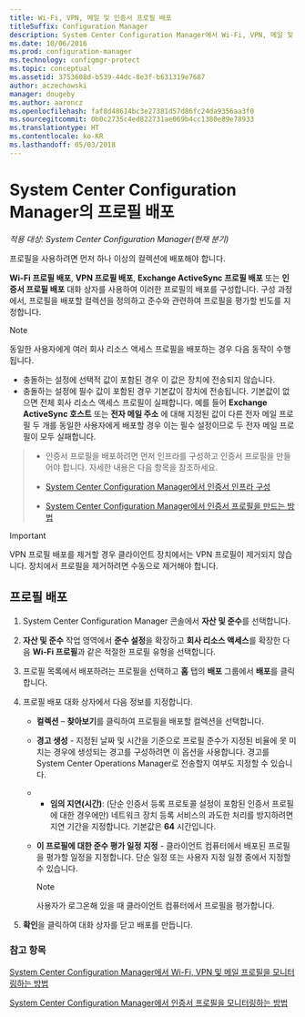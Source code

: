 ```yaml
---
title: Wi-Fi, VPN, 메일 및 인증서 프로필 배포
titleSuffix: Configuration Manager
description: System Center Configuration Manager에서 Wi-Fi, VPN, 메일 및 인증서 프로필을 배포하는 방법을 알아봅니다.
ms.date: 10/06/2016
ms.prod: configuration-manager
ms.technology: configmgr-protect
ms.topic: conceptual
ms.assetid: 3753608d-b539-44dc-8e3f-b631319e7687
author: aczechowski
manager: dougeby
ms.author: aaroncz
ms.openlocfilehash: faf8d48614bc3e27381d57d86fc24da9356aa3f0
ms.sourcegitcommit: 0b0c2735c4ed822731ae069b4cc1380e89e78933
ms.translationtype: HT
ms.contentlocale: ko-KR
ms.lasthandoff: 05/03/2018
---
```

# <a name="deploy-profiles-in-system-center-configuration-manager"></a>System Center Configuration Manager의 프로필 배포

*적용 대상: System Center Configuration Manager(현재 분기)*

프로필을 사용하려면 먼저 하나 이상의 컬렉션에 배포해야 합니다.  

 **Wi-Fi 프로필 배포**, **VPN 프로필 배포**, **Exchange ActiveSync 프로필 배포** 또는 **인증서 프로필 배포** 대화 상자를 사용하여 이러한 프로필의 배포를 구성합니다. 구성 과정에서, 프로필을 배포할 컬렉션을 정의하고 준수와 관련하여 프로필을 평가할 빈도를 지정합니다.  

> [!NOTE]  
>  동일한 사용자에게 여러 회사 리소스 액세스 프로필을 배포하는 경우 다음 동작이 수행됩니다.  
>   
>  -   충돌하는 설정에 선택적 값이 포함된 경우 이 값은 장치에 전송되지 않습니다.  
> -   충돌하는 설정에 필수 값이 포함된 경우 기본값이 장치에 전송됩니다. 기본값이 없으면 전체 회사 리소스 액세스 프로필이 실패합니다. 예를 들어 **Exchange ActiveSync 호스트** 또는 **전자 메일 주소** 에 대해 지정된 값이 다른 전자 메일 프로필 두 개를 동일한 사용자에게 배포할 경우 이는 필수 설정이므로 두 전자 메일 프로필이 모두 실패합니다.  

> -   인증서 프로필을 배포하려면 먼저 인프라를 구성하고 인증서 프로필을 만들어야 합니다. 자세한 내용은 다음 항목을 참조하세요.  
>   
>  -   [System Center Configuration Manager에서 인증서 인프라 구성](certificate-infrastructure.md)  
> -   [System Center Configuration Manager에서 인증서 프로필을 만드는 방법](create-certificate-profiles.md)    

> [!IMPORTANT]  
>  VPN 프로필 배포를 제거할 경우 클라이언트 장치에서는 VPN 프로필이 제거되지 않습니다. 장치에서 프로필을 제거하려면 수동으로 제거해야 합니다.
>   

## <a name="deploying--profiles"></a>프로필 배포  


1.  System Center Configuration Manager 콘솔에서 **자산 및 준수**를 선택합니다.  

2.  **자산 및 준수** 작업 영역에서 **준수 설정**을 확장하고 **회사 리소스 액세스**를 확장한 다음 **Wi-Fi 프로필**과 같은 적절한 프로필 유형을 선택합니다.  

3.  프로필 목록에서 배포하려는 프로필을 선택하고 **홈** 탭의 **배포** 그룹에서 **배포**를 클릭합니다.  

4.  프로필 배포 대화 상자에서 다음 정보를 지정합니다.  

    -   **컬렉션** – **찾아보기**를 클릭하여 프로필을 배포할 컬렉션을 선택합니다.  

    -   **경고 생성** - 지정된 날짜 및 시간을 기준으로 프로필 준수가 지정된 비율에 못 미치는 경우에 생성되는 경고를 구성하려면 이 옵션을 사용합니다. 경고를 System Center Operations Manager로 전송할지 여부도 지정할 수 있습니다.  

    -   -   **임의 지연(시간)**: (단순 인증서 등록 프로토콜 설정이 포함된 인증서 프로필에 대한 경우에만) 네트워크 장치 등록 서비스의 과도한 처리를 방지하려면 지연 기간을 지정합니다. 기본값은 **64** 시간입니다.  

    -   **이 <type> 프로필에 대한 준수 평가 일정 지정** - 클라이언트 컴퓨터에서 배포된 프로필을 평가할 일정을 지정합니다. 단순 일정 또는 사용자 지정 일정 중에서 지정할 수 있습니다.  

        > [!NOTE]  
        >  사용자가 로그온해 있을 때 클라이언트 컴퓨터에서 프로필을 평가합니다.  

5.  **확인**을 클릭하여 대화 상자를 닫고 배포를 만듭니다.

### <a name="see-also"></a>참고 항목  

[System Center Configuration Manager에서 Wi-Fi, VPN 및 메일 프로필을 모니터링하는 방법](monitor-wifi-email-vpn-profiles.md)

[System Center Configuration Manager에서 인증서 프로필을 모니터링하는 방법](monitor-certificate-profiles.md)
